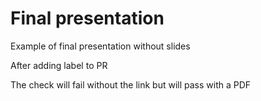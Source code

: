 # Final presentation
Example of final presentation without slides

After adding label to PR

The check will fail without the link but will pass with a PDF

